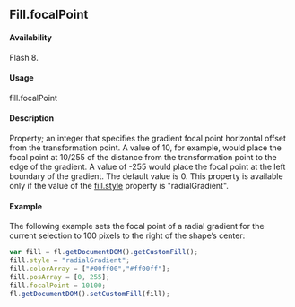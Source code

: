 ## Fill.focalPoint

#### Availability

Flash 8.

#### Usage

fill.focalPoint

#### Description

Property; an integer that specifies the gradient focal point horizontal offset from the transformation point. A value of 10, for example, would place the focal point at 10/255 of the distance from the transformation point to the edge of the gradient. A value of -255 would place the focal point at the left boundary of the gradient. The default value is 0.
This property is available only if the value of the [fill.style](../Fill_object/fill9.md) property is "radialGradient".

#### Example

The following example sets the focal point of a radial gradient for the current selection to 100 pixels to the right of the shape’s center:

```javascript
var fill = fl.getDocumentDOM().getCustomFill();
fill.style = "radialGradient";
fill.colorArray = ["#00ff00","#ff00ff"];
fill.posArray = [0, 255];
fill.focalPoint = 10100;
fl.getDocumentDOM().setCustomFill(fill);
```
